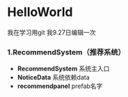 # HelloWorld
我在学习用git
我9.27日编辑一次
### 1.RecommendSystem（推荐系统）

 - **RecommendSystem** 系统主入口
 - **NoticeData** 系统依赖data
 - **recommendpanel** prefab名字

###
